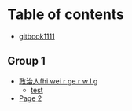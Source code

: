 # Table of contents

* [gitbook1111](README.md)

## Group 1

* [政治人fhi wei r ge r w l g](group-1/zheng-zhi-ren-fhi-weirgerwlg/README.md)
  * [test](group-1/zheng-zhi-ren-fhi-weirgerwlg/test.md)
* [Page 2](group-1/page-2.md)
